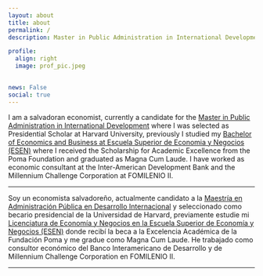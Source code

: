 ```yaml
---
layout: about
title: about
permalink: /
description: Master in Public Administration in International Development Candidate at Harvard University

profile:
  align: right
  image: prof_pic.jpeg
  

news: False
social: true
---
```


I am a salvadoran economist, currently a candidate for the [Master in Public Administration in International Development](https://www.hks.harvard.edu/educational-programs/masters-programs/master-public-administration-international-development) where I was selected as Presidential Scholar at Harvard University, previously I studied my [Bachelor of Economics and Business at Escuela Superior de Economia y Negocios (ESEN)](https://www.esen.edu.sv/licenciatura-en-economia-y-negocios/) where I received the Scholarship for Academic Excellence from the Poma Foundation and graduated as Magna Cum Laude. I have worked as economic consultant at the Inter-American Development Bank and the Millennium Challenge Corporation at FOMILENIO II.

***

Soy un economista salvadoreño, actualmente candidato a la [Maestría en Administración Pública en Desarrollo Internacional](https://www.hks.harvard.edu/educational-programs/masters-programs/master-public-administration-international-development) y seleccionado como becario presidencial de la Universidad de Harvard, previamente estudie mi [Licenciatura de Economía y Negocios en la Escuela Superior de Economía y Negocios (ESEN)](https://www.esen.edu.sv/licenciatura-en-economia-y-negocios/) donde recibí la beca a la Excelencia Académica de la Fundación Poma y me gradue como Magna Cum Laude. He trabajado como consultor económico del Banco Interamericano de Desarrollo y de Millennium Challenge Corporation en FOMILENIO II. 

***